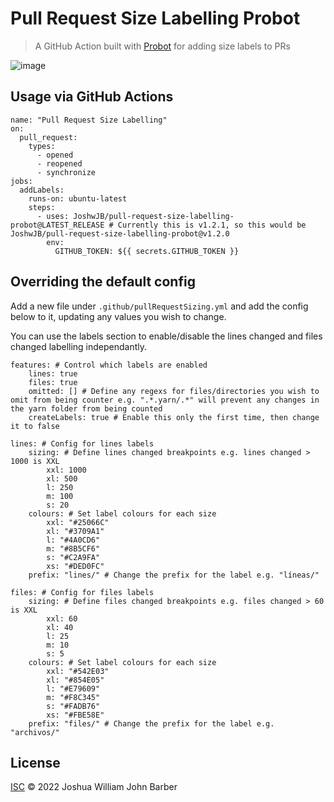# Pull Request Size Labelling Probot

> A GitHub Action built with [Probot](https://github.com/probot/probot) for adding size labels to PRs

![image](https://user-images.githubusercontent.com/15612025/211660283-0bdc2226-9628-4237-a718-772cbc44ace6.png)

## Usage via GitHub Actions

```
name: "Pull Request Size Labelling"
on:
  pull_request:
    types:
      - opened
      - reopened
      - synchronize
jobs:
  addLabels:
    runs-on: ubuntu-latest
    steps:
      - uses: JoshwJB/pull-request-size-labelling-probot@LATEST_RELEASE # Currently this is v1.2.1, so this would be JoshwJB/pull-request-size-labelling-probot@v1.2.0
        env:
          GITHUB_TOKEN: ${{ secrets.GITHUB_TOKEN }}
```

## Overriding the default config

Add a new file under `.github/pullRequestSizing.yml` and add the config below to it, updating any values you wish to change.

You can use the labels section to enable/disable the lines changed and files changed labelling independantly.

```
features: # Control which labels are enabled
    lines: true
    files: true
    omitted: [] # Define any regexs for files/directories you wish to omit from being counter e.g. ".*.yarn/.*" will prevent any changes in the yarn folder from being counted
    createLabels: true # Enable this only the first time, then change it to false

lines: # Config for lines labels
    sizing: # Define lines changed breakpoints e.g. lines changed > 1000 is XXL
        xxl: 1000
        xl: 500
        l: 250
        m: 100
        s: 20
    colours: # Set label colours for each size
        xxl: "#25066C"
        xl: "#3709A1"
        l: "#4A0CD6"
        m: "#8B5CF6"
        s: "#C2A9FA"
        xs: "#DED0FC"
    prefix: "lines/" # Change the prefix for the label e.g. "líneas/"

files: # Config for files labels
    sizing: # Define files changed breakpoints e.g. files changed > 60 is XXL
        xxl: 60
        xl: 40
        l: 25
        m: 10
        s: 5
    colours: # Set label colours for each size
        xxl: "#542E03"
        xl: "#854E05"
        l: "#E79609"
        m: "#F8C345"
        s: "#FADB76"
        xs: "#FBE58E"
    prefix: "files/" # Change the prefix for the label e.g. "archivos/"
```

## License

[ISC](LICENSE) © 2022 Joshua William John Barber
